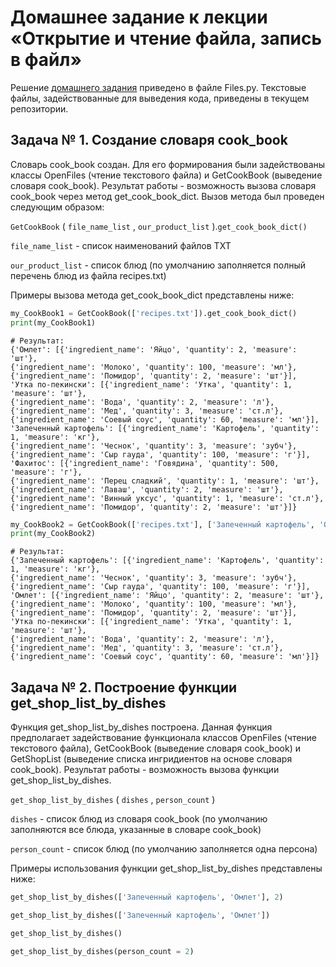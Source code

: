 # Домашнее задание к лекции «Открытие и чтение файла, запись в файл»

Решение [домашнего задания](https://github.com/netology-code/py-homeworks-basic/tree/master/7.files) приведено в файле Files.py. Текстовые файлы, задействованные для выведения кода, приведены в текущем репозитории.

## Задача № 1. Создание словаря cook_book
Словарь cook_book создан. Для его формирования были задействованы классы OpenFiles (чтение текстового файла) и GetCookBook (выведение словаря cook_book). Результат работы - возможность вызова словаря cook_book через метод get_cook_book_dict. Вызов метода был проведен следующим образом:

```GetCookBook``` ( ```file_name_list``` , ```our_product_list``` ).```get_cook_book_dict()```

```file_name_list``` - список наименований файлов TXT

```our_product_list``` - список блюд (по умолчанию заполняется полный перечень блюд из файла recipes.txt)

Примеры вызова метода get_cook_book_dict представлены ниже:

```python
my_CookBook1 = GetCookBook(['recipes.txt']).get_cook_book_dict()
print(my_CookBook1)
```
```
# Результат:
{'Омлет': [{'ingredient_name': 'Яйцо', 'quantity': 2, 'measure': 'шт'},
{'ingredient_name': 'Молоко', 'quantity': 100, 'measure': 'мл'},
{'ingredient_name': 'Помидор', 'quantity': 2, 'measure': 'шт'}],
'Утка по-пекински': [{'ingredient_name': 'Утка', 'quantity': 1, 'measure': 'шт'},
{'ingredient_name': 'Вода', 'quantity': 2, 'measure': 'л'},
{'ingredient_name': 'Мед', 'quantity': 3, 'measure': 'ст.л'},
{'ingredient_name': 'Соевый соус', 'quantity': 60, 'measure': 'мл'}],
'Запеченный картофель': [{'ingredient_name': 'Картофель', 'quantity': 1, 'measure': 'кг'},
{'ingredient_name': 'Чеснок', 'quantity': 3, 'measure': 'зубч'},
{'ingredient_name': 'Сыр гауда', 'quantity': 100, 'measure': 'г'}],
'Фахитос': [{'ingredient_name': 'Говядина', 'quantity': 500, 'measure': 'г'},
{'ingredient_name': 'Перец сладкий', 'quantity': 1, 'measure': 'шт'},
{'ingredient_name': 'Лаваш', 'quantity': 2, 'measure': 'шт'},
{'ingredient_name': 'Винный уксус', 'quantity': 1, 'measure': 'ст.л'},
{'ingredient_name': 'Помидор', 'quantity': 2, 'measure': 'шт'}]}
```
```python
my_CookBook2 = GetCookBook(['recipes.txt'], ['Запеченный картофель', 'Омлет', 'Утка по-пекински']).get_cook_book_dict()
print(my_CookBook2)
```
```
# Результат:
{'Запеченный картофель': [{'ingredient_name': 'Картофель', 'quantity': 1, 'measure': 'кг'},
{'ingredient_name': 'Чеснок', 'quantity': 3, 'measure': 'зубч'},
{'ingredient_name': 'Сыр гауда', 'quantity': 100, 'measure': 'г'}],
'Омлет': [{'ingredient_name': 'Яйцо', 'quantity': 2, 'measure': 'шт'},
{'ingredient_name': 'Молоко', 'quantity': 100, 'measure': 'мл'},
{'ingredient_name': 'Помидор', 'quantity': 2, 'measure': 'шт'}],
'Утка по-пекински': [{'ingredient_name': 'Утка', 'quantity': 1, 'measure': 'шт'},
{'ingredient_name': 'Вода', 'quantity': 2, 'measure': 'л'},
{'ingredient_name': 'Мед', 'quantity': 3, 'measure': 'ст.л'},
{'ingredient_name': 'Соевый соус', 'quantity': 60, 'measure': 'мл'}]}
```

## Задача № 2. Построение функции get_shop_list_by_dishes
Функция get_shop_list_by_dishes построена. Данная функция предполагает задействование функционала классов OpenFiles (чтение текстового файла), GetCookBook (выведение словаря cook_book) и GetShopList (выведение списка ингридиентов на основе словаря cook_book). Результат работы - возможность вызова функции get_shop_list_by_dishes.

```get_shop_list_by_dishes``` ( ```dishes``` , ```person_count``` )

```dishes``` - список блюд из словаря cook_book (по умолчанию заполняются все блюда, указанные в словаре cook_book)

```person_count``` - список блюд (по умолчанию заполняется одна персона)

Примеры использования функции get_shop_list_by_dishes представлены ниже:
```python
get_shop_list_by_dishes(['Запеченный картофель', 'Омлет'], 2)
```
```python
get_shop_list_by_dishes(['Запеченный картофель', 'Омлет'])
```
```python
get_shop_list_by_dishes()
```
```python
get_shop_list_by_dishes(person_count = 2)
```


